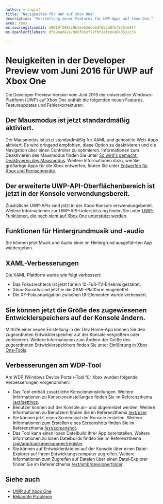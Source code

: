 ```yaml
---
author: v-angraf
title: "Neuigkeiten für UWP auf Xbox One"
description: "Vorstellung neuer Features für UWP-Apps auf Xbox One."
area: Xbox
ms.sourcegitcommit: 59019f209729b56e02ebdbdfd53a8fbf835c69f7
ms.openlocfilehash: dfa94ad42a79d0f6b3f72fbf2efe9ce043532c56

---
```


# Neuigkeiten in der Developer Preview vom Juni 2016 für UWP auf Xbox One

Die Developer Preview-Version vom Juni 2016 der universellen Windows-Plattform (UWP) auf Xbox One enthält die folgenden neuen Features, Featureupdates und Fehlerkorrekturen:

## Der Mausmodus ist jetzt standardmäßig aktiviert.
Der Mausmodus ist jetzt standardmäßig für XAML und gehostete Web-Apps aktiviert.
Es wird dringend empfohlen, diese Option zu deaktivieren und die Navigation über einen Controller zu optimieren.
Informationen zum Deaktivieren des Mausmodus finden Sie unter [So wird's gemacht: Deaktivieren des Mausmodus](how-to-disable-mouse-mode.md).
Weitere Informationen dazu, wie Sie großartige Apps für die Xbox entwerfen, finden Sie unter [Entwerfen für Xbox und Fernsehgeräte](https://msdn.microsoft.com/en-us/windows/uwp/input-and-devices/designing-for-tv?f=255&MSPPError=-2147217396#mouse-mode).

## Der erweiterte UWP-API-Oberflächenbereich ist jetzt in der Konsole verwendungsbereit.
Zusätzliche UWP-APIs sind jetzt in der Xbox-Konsole verwendungsbereit. Weitere Informationen zur UWP-API-Unterstützung finden Sie unter [UWP-Funktionen, die noch nicht auf Xbox One unterstützt werden](http://go.microsoft.com/fwlink/?LinkID=760755). 

## Funktionen für Hintergrundmusik und -audio
Sie können jetzt Musik und Audio einer im Hintergrund ausgeführten App wiedergeben.

## XAML-Verbesserungen
Die XAML-Plattform wurde wie folgt verbessert:
-   Das Fokusrechteck ist jetzt für ein 10-Fuß-TV-Erlebnis gestaltet.
-   Xbox-Sounds sind jetzt in die XAML-Plattform eingebettet.
-   Die XY-Fokusnavigation zwischen UI-Elementen wurde verbessert. 

## Sie können jetzt die Größe des zugewiesenen Entwicklerspeichers auf der Konsole ändern.
Mithilfe einer neuen Einstellung in der Dev Home-App können Sie den zugeordneten Entwicklerspeicher auf der Konsole vergrößern oder verkleinern. Weitere Informationen zum Ändern der Größe des zugeordneten Entwicklerspeichers finden Sie unter [Einführung in Xbox One-Tools](introduction-to-xbox-tools.md).

## Verbesserungen am WDP-Tool
Am WDP (Windows Device Portal)-Tool für Xbox wurden folgende Verbesserungen vorgenommen:
 - Das Tool enthält zusätzliche Konsoleneinstellungen. Weitere Informationen zu Konsoleneinstellungen finden Sie im Referenzthema [/ext/settings](wdp-xboxsettings-api.md). 
 - Benutzer können auf der Konsole an- und abgemeldet werden. Weitere Informationen zu Benutzern finden Sie im Referenzthema [/ext/user](wdp-user-management.md).
 - Sie können jetzt einen Screenshot der Konsole erstellen. Weitere Informationen zum Erstellen eines Screenshots finden Sie im Referenzthema [/ext/screenshot](wdp-media-capture-api.md).
 - Das Tool kann einen losen Dateibuild Ihrer App bereitstellen. Weitere Informationen zu losen Dateibuilds finden Sie im Referenzthema [/api/app/packagemanager/register](wdp-loose-folder-register-api.md).
 - Sie können auf Entwicklerdateien auf der Konsole über einen Datei-Explorer auf Ihrem Entwicklungscomputer zugreifen. Weitere Informationen zum Zugreifen auf Dateien über einen Datei-Explorer finden Sie im Referenzthema [/ext/smb/developerfolder](wdp-smb-api.md).

## Siehe auch
- [UWP auf Xbox One](index.md)
- [Bekannte Probleme](known-issues.md)



<!--HONumber=Jun16_HO4-->


